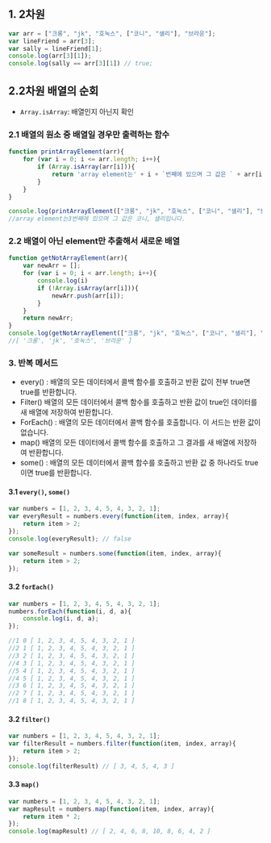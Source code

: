 ## 1. 2차원 
```javascript
var arr = ["크롱", "jk", "호눅스", ["코니", "샐리"], "브라운"];
var lineFriend = arr[3];
var sally = lineFriend[1];
console.log(arr[3][1]);
console.log(sally == arr[3][1]) // true;
```
## 2.2차원 배열의 순회 

* `Array.isArray`: 배열인지 아닌지 확인
### 2.1 배열의 원소 중 배열일 경우만 출력하는 함수
```javascript 
function printArrayElement(arr){
    for (var i = 0; i <= arr.length; i++){
        if (Array.isArray(arr[i])){
            return 'array element는' + i + `번째에 있으며 그 값은 ` + arr[i].join(', ') + `입니다.`;
        }
    }
}

console.log(printArrayElement(["크롱", "jk", "호눅스", ["코니", "샐리"], "브라운"]));
//array element는3번째에 있으며 그 값은 코니, 샐리입니다.
```
### 2.2 배열이 아닌 element만 추출해서 새로운 배열 
```javascript
function getNotArrayElement(arr){
    var newArr = [];
    for (var i = 0; i < arr.length; i++){
        console.log(i)
        if (!Array.isArray(arr[i])){
            newArr.push(arr[i]);
        }
    }
    return newArr;
}
console.log(getNotArrayElement(["크롱", "jk", "호눅스", ["코니", "샐리"], "브라운"]));
//[ '크롱', 'jk', '호눅스', '브라운' ]
```
### 3. 반복 메서드

* every() : 배열의 모든 데이터에서 콜백 함수를 호출하고 반환 값이 전부 true면 true를 반환합니다.
* Filter() 배열의 모든 데이터에서 콜백 함수를 호출하고 반환 값이 true인 데이터를 새 배열에 저장하여 반환합니다.
* ForEach() : 배열의 모든 데이터에서 콜백 함수를 호출합니다. 이 서드는 반환 값이 없습니다.
* map() 배열의 모든 데이터에서 콜백 함수를 호출하고 그 결과를 새 배열에 저장하여 반환합니다.
* some() : 배열의 모든 데이터에서 콜백 함수를 호출하고 반환 값 중 하나라도 true이면 true를 반환합니다.

#### 3.1 `every()`, `some()`
```javascript
var numbers = [1, 2, 3, 4, 5, 4, 3, 2, 1];
var everyResult = numbers.every(function(item, index, array){
    return item > 2;
});
console.log(everyResult); // false

var someResult = numbers.some(function(item, index, array){
    return item > 2;
});

```
#### 3.2 `forEach()`
```javascript
var numbers = [1, 2, 3, 4, 5, 4, 3, 2, 1];
numbers.forEach(function(i, d, a){
    console.log(i, d, a);
});

//1 0 [ 1, 2, 3, 4, 5, 4, 3, 2, 1 ]
//2 1 [ 1, 2, 3, 4, 5, 4, 3, 2, 1 ]
//3 2 [ 1, 2, 3, 4, 5, 4, 3, 2, 1 ]
//4 3 [ 1, 2, 3, 4, 5, 4, 3, 2, 1 ]
//5 4 [ 1, 2, 3, 4, 5, 4, 3, 2, 1 ]
//4 5 [ 1, 2, 3, 4, 5, 4, 3, 2, 1 ]
//3 6 [ 1, 2, 3, 4, 5, 4, 3, 2, 1 ]
//2 7 [ 1, 2, 3, 4, 5, 4, 3, 2, 1 ]
//1 8 [ 1, 2, 3, 4, 5, 4, 3, 2, 1 ]
```
#### 3.2 `filter()`
```javascript
var numbers = [1, 2, 3, 4, 5, 4, 3, 2, 1];
var filterResult = numbers.filter(function(item, index, array){
    return item > 2;
});
console.log(filterResult) // [ 3, 4, 5, 4, 3 ]
```
#### 3.3 `map()`
```javascript
var numbers = [1, 2, 3, 4, 5, 4, 3, 2, 1];
var mapResult = numbers.map(function(item, index, array){
    return item * 2;
});
console.log(mapResult) // [ 2, 4, 6, 8, 10, 8, 6, 4, 2 ]
```


